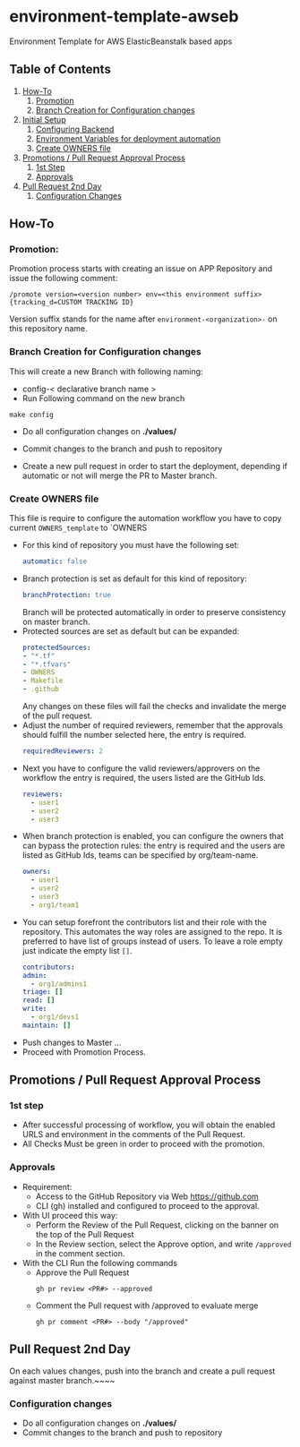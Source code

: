 # environment-template-awseb
Environment Template for AWS ElasticBeanstalk based apps

## Table of Contents
1. [How-To](#how-to)
    1. [Promotion](#promotion)
    2. [Branch Creation for Configuration changes](#branch-creation-for-configuration-changes)
2. [Initial Setup](#initial-setup)
    1. [Configuring Backend](#configuring-backend)
    2. [Environment Variables for deployment automation](#environment-variables-for-deployment-automation)
    3. [Create OWNERS file](#create-owners-file)
3. [Promotions / Pull Request Approval Process](#promotions--pull-request-approval-process)
    1. [1st Step](#1st-step)
    2. [Approvals](#approvals)
4. [Pull Request 2nd Day](#pull-request-2nd-day)
    1. [Configuration Changes](#configuration-changes)

## How-To
### Promotion:
Promotion process starts with creating an issue on APP Repository and issue the following comment:
```
/promote version=<version number> env=<this environment suffix> {tracking_d=CUSTOM TRACKING ID}
```
Version suffix stands for the name after `environment-<organization>-` on this repository name.

### Branch Creation for Configuration changes
This will create a new Branch with following naming:
* config-< declarative branch name >
*  Run Following command on the new branch
  ```shell
  make config
  ```
* Do all configuration changes on **./values/**

* Commit changes to the branch and push to repository
* Create a new pull request in order to start the deployment, depending if automatic or not will merge the PR to Master branch.

### Create OWNERS file
This file is require to configure the automation workflow
you have to copy current `OWNERS_template` to `OWNERS
* For this kind of repository you must have the following set:
  ```yaml
  automatic: false
  ```
* Branch protection is set as default for this kind of repository:
  ```yaml
  branchProtection: true
  ```
  Branch will be protected automatically in order to preserve consistency on master branch.
* Protected sources are set as default but can be expanded:
  ```yaml
  protectedSources:
  - "*.tf"
  - "*.tfvars"
  - OWNERS
  - Makefile
  - .github
  ```
  Any changes on these files will fail the checks and invalidate the merge of the pull request.
* Adjust the number of required reviewers, remember that the approvals
  should fulfill the number selected here, the entry is required.
  ```yaml
  requiredReviewers: 2
  ```
* Next you have to configure the valid reviewers/approvers on the workflow
  the entry is required, the users listed are the GitHub Ids.
  ```yaml
  reviewers:
    - user1
    - user2
    - user3
  ```
* When branch protection is enabled, you can configure the owners that can bypass the protection rules:
  the entry is required and the users are listed as GitHub Ids, teams can be specified by org/team-name.
  ```yaml
  owners:
    - user1
    - user2
    - user3
    - org1/team1
  ```
* You can setup forefront the contributors list and their role with the repository.
  This automates the way roles are assigned to the repo.
  It is preferred to have list of groups instead of users.
  To leave a role empty just indicate the empty list `[]`.
  ```yaml
  contributors:
  admin:
    - org1/admins1
  triage: []
  read: []
  write:
    - org1/devs1
  maintain: []
  ```
* Push changes to Master ...
* Proceed with Promotion Process.

## Promotions / Pull Request Approval Process
### 1st step
* After successful processing of workflow, you will obtain the enabled URLS and environment in the comments of the Pull Request.
* All Checks Must be green in order to proceed with the promotion.
### Approvals
* Requirement:
   * Access to the GitHub Repository via Web https://github.com
   * CLI (gh) installed and configured to proceed to the approval.
* With UI proceed this way:
   * Perform the Review of the Pull Request, clicking on the banner on the top of the Pull Request
   * In the Review section, select the Approve option, and write `/approved` in the comment section.
* With the CLI Run the following commands
   * Approve the Pull Request
     ```shell
     gh pr review <PR#> --approved
     ```
   * Comment the Pull request with /approved to evaluate merge
     ```shell
     gh pr comment <PR#> --body "/approved"
     ```

## Pull Request 2nd Day
On each values changes, push into the branch and create a pull request against master branch.~~~~

### Configuration changes
* Do all configuration changes on **./values/**
* Commit changes to the branch and push to repository
